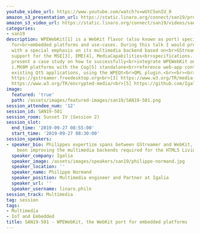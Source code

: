 ```yaml
---
youtube_video_url: https://www.youtube.com/watch?v=wUtCSonIU_0
amazon_s3_presentation_url: https://static.linaro.org/connect/san19/presentations/san19-501.pdf
amazon_s3_video_url: https://static.linaro.org/connect/san19/videos/san19-501.mp4
categories:
- san19
description: WPEWebKit[1] is a WebKit flavor (also known as port) specially crafted
  for<br>embedded platforms and use-cases. During this talk I would present WPEWebKits<br>architecture
  with a special emphasis on its multimedia backend based on<br>GStreamer[2] and implementing
  support for the MSE[3], EME[4], MediaCapabilities<br>specifications. I would also
  present a case study on how to successfully<br>integrate WPEWebKit on i.MX6 and
  i.MX8M platforms with the Cog[5] standalone<br>reference web-app container or within
  existing Qt5 applications, using the WPEQt<br>QML plugin.<br><br><br>[1] https://wpewebkit.org<br>[2]
  https://gstreamer.freedesktop.org<br>[3] https://www.w3.org/TR/media-source/<br>[4]
  https://www.w3.org/TR/encrypted-media/<br>[5] https://github.com/Igalia/cog<br><br>
image:
  featured: 'true'
  path: /assets/images/featured-images/san19/SAN19-501.png
session_attendee_num: '12'
session_id: SAN19-501
session_room: Sunset IV (Session 2)
session_slot:
  end_time: '2019-09-27 08:55:00'
  start_time: '2019-09-27 08:30:00'
session_speakers:
- speaker_bio: Philippes expertize spans between GStreamer and WebKit, where he has
    been improving the multimedia backends required for the HTML5 Living Standard.
  speaker_company: Igalia
  speaker_image: /assets/images/speakers/san19/philippe-normand.jpg
  speaker_location: ''
  speaker_name: Philippe Normand
  speaker_position: Multimedia engineer and Partner at Igalia
  speaker_url: ''
  speaker_username: linaro.philn
session_track: Multimedia
tag: session
tags:
- Multimedia
- IoT and Embedded
title: SAN19-501 - WPEWebKit, the WebKit port for embedded platforms
---
```

